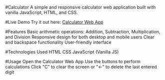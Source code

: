 #Calculator
 A simple and responsive calculator web application built with vanilla JavaScript, HTML, and CSS.
 
#Live Demo
 Try it out here: [Calculator Web App](https://kones04.neocities.org/calculator/)

#Features
Basic arithmetic operations: Addition, Subtraction, Multiplication, and Division
Responsive design for both desktop and mobile users
Clear and backspace functionality
User-friendly interface

#Technologies Used
 HTML
 CSS
 JavaScript (Vanilla JS)

#Usage
 Open the Calculator Web App
 Use the buttons to perform calculations
 Click "C" to clear the screen or "←" to delete the last entered digit
